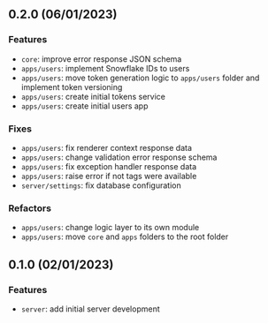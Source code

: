 ## 0.2.0 (06/01/2023)

### Features

- `core`: improve error response JSON schema
- `apps/users`: implement Snowflake IDs to users
- `apps/users`: move token generation logic to `apps/users` folder and implement token versioning
- `apps/users`: create initial tokens service
- `apps/users`: create initial users app

### Fixes

- `apps/users`: fix renderer context response data
- `apps/users`: change validation error response schema
- `apps/users`: fix exception handler response data
- `apps/users`: raise error if not tags were available
- `server/settings`: fix database configuration

### Refactors

- `apps/users`: change logic layer to its own module
- `apps/users`: move `core` and `apps` folders to the root folder

## 0.1.0 (02/01/2023)

### Features

- `server`: add initial server development

